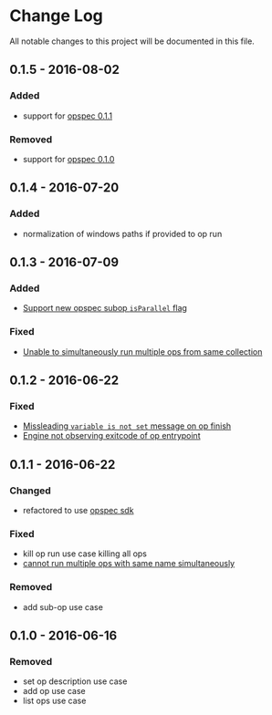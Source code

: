 # Change Log

All notable changes to this project will be documented in this file.

## 0.1.5 - 2016-08-02
### Added
- support for [opspec 0.1.1](https://opspec.io)

### Removed
- support for [opspec 0.1.0](https://opspec.io)

## 0.1.4 - 2016-07-20
### Added
- normalization of windows paths if provided to op run

## 0.1.3 - 2016-07-09
### Added
- [Support new opspec subop `isParallel` flag](https://github.com/opctl/engine/issues/11)

### Fixed
- [Unable to simultaneously run multiple ops from same collection](https://github.com/opctl/engine/issues/10)

## 0.1.2 - 2016-06-22
### Fixed
- [Missleading `variable is not set` message on op finish](https://github.com/opctl/engine/issues/5)
- [Engine not observing exitcode of op entrypoint](https://github.com/opctl/engine/issues/9)

## 0.1.1 - 2016-06-22
### Changed

- refactored to use [opspec sdk](https://github.com/opspec-io/sdk-golang)

### Fixed
- kill op run use case killing all ops
- [cannot run multiple ops with same name simultaneously](https://github.com/opctl/engine/issues/8)

### Removed

- add sub-op use case

## 0.1.0 - 2016-06-16
### Removed

- set op description use case
- add op use case
- list ops use case
